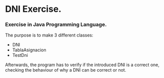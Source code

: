 # DNI Exercise.

### Exercise in Java Programming Language.

The purpose is to make 3 different classes: 
- DNI 
- TablaAsignacion
- TestDni

Afterwards, the program has to verify if the introduced DNI is a correct one, checking the behaviour of why a DNI can be correct or not.

